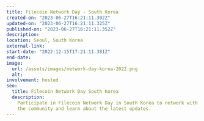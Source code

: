 ```yaml
---
title: Filecoin Network Day - South Korea
created-on: "2023-06-27T16:21:11.302Z"
updated-on: "2023-06-27T16:21:11.325Z"
published-on: "2023-06-27T16:21:11.352Z"
description:
location: Seoul, South Korea
external-link:
start-date: "2022-12-15T17:21:11.381Z"
end-date:
image:
  url: /assets/images/network-day-korea-2022.png
  alt:
involvement: hosted
seo:
  title: Filecoin Network Day South Korea
  description:
    Participate in Filecoin Network Day in South Korea to network with
    the community and learn about the latest updates.
---
```

